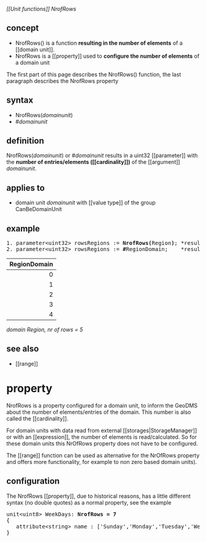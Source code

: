 *[[Unit functions]] NrofRows*

## concept

- NrofRows() is a function **resulting in the number of elements** of a [[domain unit]].
- NrofRows is a [[property]] used to **configure the number of elements** of a domain unit

The first part of this page describes the NrofRows() function, the last paragraph describes the NrofRows property

## syntax

- NrofRows(*domainunit*)
- #*domainunit*

## definition

NrofRows(*domainunit*) or \#*domainunit* results in a uint32 [[parameter]] with the **number of entries/elements ([[cardinality]])** of the [[argument]] *domainunit*.

## applies to

- domain unit *domainunit* with [[value type]] of the group CanBeDomainUnit

## example

<pre>
1. parameter&lt;uint32&gt; rowsRegions := <B>NrofRows(</B>Region<B>)</B>; *result = 5*
2. parameter&lt;uint32&gt; rowsRegions := <B>#</B>RegionDomain;    *result = 5*;
</pre>

| RegionDomain |
|-------------:|
| 0            |
| 1            |
| 2            |
| 3            |
| 4            |

*domain Region, nr of rows = 5*

## see also

- [[range]]


# property

NrofRows is a property configured for a domain unit, to inform the GeoDMS about the number of elements/entries of the domain. This number is also called the [[cardinality]].

For domain units with data read from external [[storages|StorageManager]] or with an [[expression]], the number of elements is read/calculated. So for these domain units this NrOfRows property does not have to be configured.

The [[range]] function can be used as alternative for the NrOfRows property and offers more functionality, for example to non zero based domain units).

## configuration

The NrofRows [[property]], due to historical reasons, has a little different syntax (no double quotes) as a normal property, see the example

<pre>
unit&lt;uint8&gt; WeekDays: <B>NrofRows = 7</B>
{
   attribute&lt;string&gt; name : ['Sunday','Monday','Tuesday','Wednesday','Thursday','Friday','Saturday'];
}
</pre>
